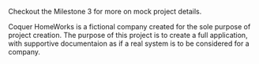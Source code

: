 Checkout the Milestone 3 for more on mock project details. 

Coquer HomeWorks is a fictional company created for the sole purpose of project creation. The purpose of this project is to create a full application, with supportive documentaion as if a real system is to be considered for a company. 
